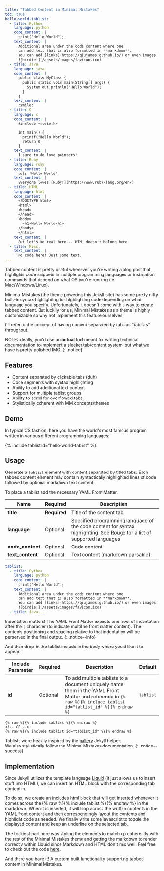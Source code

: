 ```yaml
---
title: "Tabbed Content in Minimal Mistakes"
toc: true
hello-world-tablist: 
  - title: Python
    language: python
    code_content: |
      print("Hello World");
    text_content: |
      Additional area under the code content where one
      can add text that is also formatted in **markdown**.
      You can add [links](https://qiujames.github.io/) or even images!
      ![birdie!](/assets/images/favicon.ico)
  - title: Java
    language: java
    code_content: |
      public class MyClass {
        public static void main(String[] args) {
          System.out.println("Hello World");
        }
      }
    text_content: |
      :smile:
  - title: C
    language: c
    code_content: |
      #include <stdio.h>

      int main() {
        printf("Hello World");
        return 0;
      }
    text_content: |
      I sure to do love pointers!
  - title: Ruby
    language: ruby
    code_content: |
      puts 'Hello World'
    text_content: |
      Everyone loves [Ruby!](https://www.ruby-lang.org/en/)
  - title: HTML
    language: html
    code_content: |
      <!DOCTYPE html>
      <html>
      <head>
      </head>
      <body>
        <h1>Hello World<h1>
      </body>
      </html>
    text_content: |
      But let's be real here... HTML doesn't belong here
  - title: Misc.
    text_content: |
      No code here! Just some text.
---
```


Tabbed content is pretty useful whenever you're writing
a blog post that highlights code snippets in multiple
programming languages or installation commands that depend 
on what OS you're running (ie. Mac/Windows/Linux). 

Minimal Mistakes (the theme powering this
Jekyll site) has some pretty nifty built-in syntax highlighting
for highlighting code depending on what language you specify.
Unfortunately, it doesn't come with a way to create tabbed content.
But luckily for us, Minimal Mistakes as a theme is
highly customizable so why not implement this feature ourselves.

I'll refer to the concept of having content separated by tabs
as "tablists" throughout.

NOTE: Ideally, you'd use an **actual** tool meant for writing
technical documentation to implement a sleeker tab/content system,
but what we have is pretty polished IMO.
{: .notice}


## Features
- Content separated by clickable tabs (duh)
- Code segments with syntax highlighting
- Ability to add additional text content
- Support for multiple tablist groups
- Ability to scroll for overflowed tabs
- Stylistically coherent with MM concepts/themes

## Demo

In typical CS fashion, here you have the world's most famous program
written in various different programming languages:

{% include tablist id="hello-world-tablist" %}


## Usage

Generate a `tablist` element with content separated by titled tabs.
Each tabbed content element may contain syntactically highlighted
lines of code followed by optional markdown text content.

To place a tablist add the necessary YAML Front Matter.

| Name           | Required     | Description                                                                                                           |
| -------------- | ------------ | --------------------------------------------------------------------------------------------------------------------- |
| **title** | **Required** | Title of the content tab.  |
| **language**  | Optional | Specified programming language of the code content for syntax highlighting. See [Rouge](http://rouge.jneen.net/) for a list of supported languages |
| **code_content**  | Optional     | Code content.                                                                                             |
| **text_content**  | Optional     | Text content (markdown parsable). |

```yaml
tablist: 
  - title: Python
    language: python
    code_content: |
      print("Hello World");
    text_content: |
      Additional area under the code content where one
      can add text that is also formatted in **markdown**.
      You can add [links](https://qiujames.github.io/) or even images!
      ![birdie!](/assets/images/favicon.ico)
  - title: Java...
```

Indentation matters! The YAML Front Matter expects
one level of indentation after the `|` character 
(to indicate multiline front matter content). 
The contents positioning and spacing relative
to that indentation will be perserved in the final output.
{: .notice--info}

And then drop-in the tablist include in the body where you'd like it to appear.

| Include Parameter | Required | Description                                                                                                                                                       | Default                                                                      |
| ----------------- | -------- | ----------------------------------------------------------------------------------------------------------------------------------------------------------------- | ---------------------------------------------------------------------------- |
| **id**            | Optional | To add multiple tablists to a document uniquely name them in the YAML Front Matter and reference in `{% raw %}{% include tablist id="tablist_id" %}{% endraw %}` | `tablist`                                                                    |

```liquid
{% raw %}{% include tablist %}{% endraw %}
<!-- OR -->
{% raw %}{% include tablist id="tablist_id" %}{% endraw %}
```


Tablists were heavily inspired by the 
[gallery](https://mmistakes.github.io/minimal-mistakes/docs/helpers/#gallery) 
Jekyll helper.  
We also stylistically follow the Minimal Mistakes documentation.
{: .notice--success}

## Implementation

Since Jekyll utilizes the template language [Liquid](https://shopify.github.io/liquid/)
(it just allows us to insert stuff into HTML), we can
insert an HTML block with the corresponding tab content in.

To do so, we create an includes html block that will get inserted whenever it
comes across the {% raw %}{% include tablist %}{% endraw %} in the markdown.
When it is inserted, it will loop across the written contents in the
YAML front content and then correspondingly layout the contents
and highlight code as needed. We finally write some javascript to
toggle the displayed content and keep an underline on the selected tab.

The trickiest part here was styling
the elements to match up coherently with the rest of the Minimal
Mistakes theme and getting the markdown to render correctly within
Liquid since Markdown and HTML don't mix well.
Feel free to check out the code
[here](https://github.com/qiujames/qiujames.github.io/commit/d1873795bb1d114f9930fcddf7702e9d3fe410d5).

And there you have it! A custom built functionality supporting tabbed content in Minimal Mistakes.